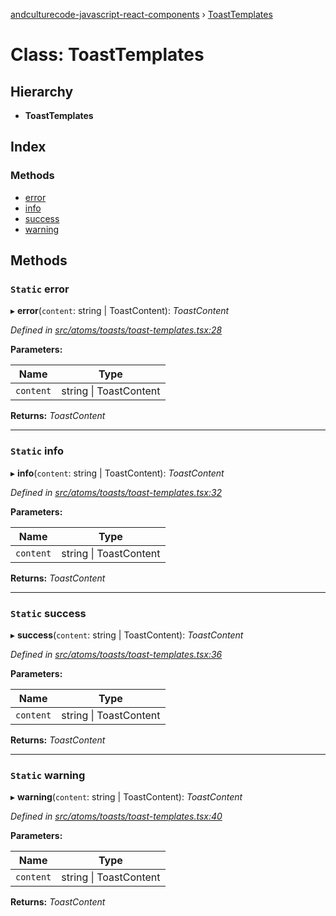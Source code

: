 [andculturecode-javascript-react-components](../README.md) › [ToastTemplates](toasttemplates.md)

# Class: ToastTemplates

## Hierarchy

* **ToastTemplates**

## Index

### Methods

* [error](toasttemplates.md#static-error)
* [info](toasttemplates.md#static-info)
* [success](toasttemplates.md#static-success)
* [warning](toasttemplates.md#static-warning)

## Methods

### `Static` error

▸ **error**(`content`: string | ToastContent): *ToastContent*

*Defined in [src/atoms/toasts/toast-templates.tsx:28](https://github.com/AndcultureCode/AndcultureCode.JavaScript.React.Components/blob/70e5ccf/src/atoms/toasts/toast-templates.tsx#L28)*

**Parameters:**

Name | Type |
------ | ------ |
`content` | string &#124; ToastContent |

**Returns:** *ToastContent*

___

### `Static` info

▸ **info**(`content`: string | ToastContent): *ToastContent*

*Defined in [src/atoms/toasts/toast-templates.tsx:32](https://github.com/AndcultureCode/AndcultureCode.JavaScript.React.Components/blob/70e5ccf/src/atoms/toasts/toast-templates.tsx#L32)*

**Parameters:**

Name | Type |
------ | ------ |
`content` | string &#124; ToastContent |

**Returns:** *ToastContent*

___

### `Static` success

▸ **success**(`content`: string | ToastContent): *ToastContent*

*Defined in [src/atoms/toasts/toast-templates.tsx:36](https://github.com/AndcultureCode/AndcultureCode.JavaScript.React.Components/blob/70e5ccf/src/atoms/toasts/toast-templates.tsx#L36)*

**Parameters:**

Name | Type |
------ | ------ |
`content` | string &#124; ToastContent |

**Returns:** *ToastContent*

___

### `Static` warning

▸ **warning**(`content`: string | ToastContent): *ToastContent*

*Defined in [src/atoms/toasts/toast-templates.tsx:40](https://github.com/AndcultureCode/AndcultureCode.JavaScript.React.Components/blob/70e5ccf/src/atoms/toasts/toast-templates.tsx#L40)*

**Parameters:**

Name | Type |
------ | ------ |
`content` | string &#124; ToastContent |

**Returns:** *ToastContent*
